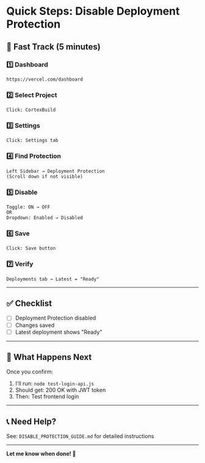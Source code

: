 # Quick Steps: Disable Deployment Protection

## 🚀 Fast Track (5 minutes)

### 1️⃣ Dashboard
```
https://vercel.com/dashboard
```

### 2️⃣ Select Project
```
Click: CortexBuild
```

### 3️⃣ Settings
```
Click: Settings tab
```

### 4️⃣ Find Protection
```
Left Sidebar → Deployment Protection
(Scroll down if not visible)
```

### 5️⃣ Disable
```
Toggle: ON → OFF
OR
Dropdown: Enabled → Disabled
```

### 6️⃣ Save
```
Click: Save button
```

### 7️⃣ Verify
```
Deployments tab → Latest = "Ready"
```

---

## ✅ Checklist

- [ ] Deployment Protection disabled
- [ ] Changes saved
- [ ] Latest deployment shows "Ready"

---

## 🎯 What Happens Next

Once you confirm:

1. I'll run: `node test-login-api.js`
2. Should get: 200 OK with JWT token
3. Then: Test frontend login

---

## 📞 Need Help?

See: `DISABLE_PROTECTION_GUIDE.md` for detailed instructions

---

**Let me know when done! 🚀**

